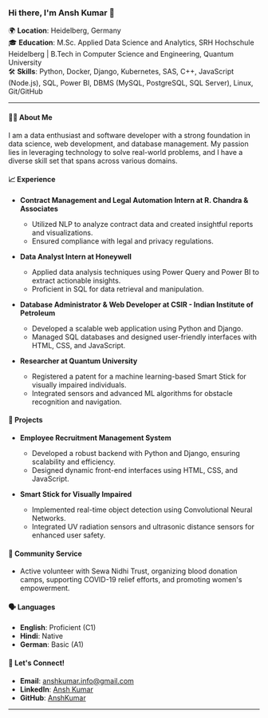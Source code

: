 ### Hi there, I'm Ansh Kumar 👋

🌍 **Location**: Heidelberg, Germany  
🎓 **Education**: M.Sc. Applied Data Science and Analytics, SRH Hochschule Heidelberg | B.Tech in Computer Science and Engineering, Quantum University  
🛠️ **Skills**: Python, Docker, Django, Kubernetes, SAS, C++, JavaScript (Node.js), SQL, Power BI, DBMS (MySQL, PostgreSQL, SQL Server), Linux, Git/GitHub  

---

#### 👨‍💻 About Me

I am a data enthusiast and software developer with a strong foundation in data science, web development, and database management. My passion lies in leveraging technology to solve real-world problems, and I have a diverse skill set that spans across various domains.

#### 📈 Experience

- **Contract Management and Legal Automation Intern at R. Chandra & Associates**
  - Utilized NLP to analyze contract data and created insightful reports and visualizations.
  - Ensured compliance with legal and privacy regulations.

- **Data Analyst Intern at Honeywell**
  - Applied data analysis techniques using Power Query and Power BI to extract actionable insights.
  - Proficient in SQL for data retrieval and manipulation.

- **Database Administrator & Web Developer at CSIR - Indian Institute of Petroleum**
  - Developed a scalable web application using Python and Django.
  - Managed SQL databases and designed user-friendly interfaces with HTML, CSS, and JavaScript.

- **Researcher at Quantum University**
  - Registered a patent for a machine learning-based Smart Stick for visually impaired individuals.
  - Integrated sensors and advanced ML algorithms for obstacle recognition and navigation.

#### 🌟 Projects

- **Employee Recruitment Management System**
  - Developed a robust backend with Python and Django, ensuring scalability and efficiency.
  - Designed dynamic front-end interfaces using HTML, CSS, and JavaScript.

- **Smart Stick for Visually Impaired**
  - Implemented real-time object detection using Convolutional Neural Networks.
  - Integrated UV radiation sensors and ultrasonic distance sensors for enhanced user safety.

#### 🌱 Community Service

- Active volunteer with Sewa Nidhi Trust, organizing blood donation camps, supporting COVID-19 relief efforts, and promoting women's empowerment.

#### 🗣️ Languages

- **English**: Proficient (C1)
- **Hindi**: Native
- **German**: Basic (A1)

#### 🔗 Let's Connect!

- **Email**: [anshkumar.info@gmail.com](mailto:anshkumar.info@gmail.com)
- **LinkedIn**: [Ansh Kumar](https://www.linkedin.com/in/anshkumar/)
- **GitHub**: [AnshKumar](https://github.com/AnshKumar)

---
